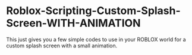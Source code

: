 # Roblox-Scripting-Custom-Splash-Screen-WITH-ANIMATION
This just gives you a few simple codes to use in your ROBLOX world for a custom splash screen with a small animation.
